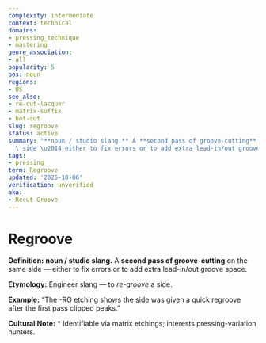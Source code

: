 ```yaml
---
complexity: intermediate
context: technical
domains:
- pressing_technique
- mastering
genre_association:
- all
popularity: 5
pos: noun
regions:
- US
see_also:
- re-cut-lacquer
- matrix-suffix
- hot-cut
slug: regroove
status: active
summary: "**noun / studio slang.** A **second pass of groove-cutting** on the same\
  \ side \u2014 either to fix errors or to add extra lead-in/out groove space."
tags:
- pressing
term: Regroove
updated: '2025-10-06'
verification: unverified
aka:
- Recut Groove
---
```


# Regroove

**Definition:** **noun / studio slang.** A **second pass of groove-cutting** on the same side — either to fix errors or to add extra lead-in/out groove space.

**Etymology:** Engineer slang — to *re-groove* a side.

**Example:** “The -RG etching shows the side was given a quick regroove after the first pass clipped peaks.”

**Cultural Note:** * Identifiable via matrix etchings; interests pressing-variation hunters.

